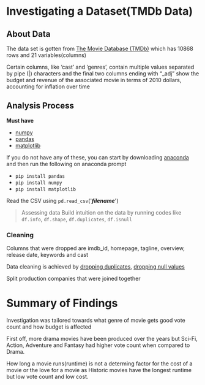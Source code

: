 # Investigating a Dataset(TMDb Data)
## About Data
The data set is gotten from <a href="https://www.google.com/url?q=https://d17h27t6h515a5.cloudfront.net/topher/2017/October/59dd1c4c_tmdb-movies/tmdb-movies.csv&sa=D&ust=1532469042115000">The Movie Database (TMDb)</a> which has 10868 rows and 21 variables(columns) 

Certain columns, like ‘cast’ and ‘genres’, contain multiple values separated by pipe (|) characters and the final two columns ending with “_adj” show the budget and revenue of the associated movie in terms of 2010 dollars, accounting for inflation over time
 
## Analysis Process
**Must have**

* <a href="https://numpy.org/">numpy</a>
* <a href="https://pandas.pydata.org/">pandas</a>
* <a href="https://matplotlib.org/">matplotlib</a>

If you do not have any of these, you can start by downloading <a href="https://www.datacamp.com/tutorial/installing-anaconda-windows">anaconda</a> and then run the following on anaconda prompt 

* `pip install pandas`
* `pip install numpy`
* `pip install matplotlib`

Read the CSV using `pd.read_csv`('***filename***')
>Assessing data
Build intuition on the data by running codes like `df.info`, `df.shape`, `df.duplicates`, `df.isnull`

### Cleaning
Columns that were dropped are imdb_id, homepage, tagline, overview, release date, keywords and cast

Data cleaning is achieved by <a href="https://pandas.pydata.org/docs/reference/api/pandas.DataFrame.drop_duplicates.html">dropping duplicates</a>, <a href="https://pandas.pydata.org/docs/reference/api/pandas.DataFrame.dropna.html">dropping null values</a> 

Split production companies that were joined together
# Summary of Findings
Investigation was tailored towards what genre of movie gets good vote count and how budget is affected

First off, more drama movies have been produced over the years but Sci-Fi, Action, Adventure and Fantasy had higher vote count when compared to Drama.

How long a movie runs(runtime) is not a determing factor for the cost of a movie or the love for a movie as Historic movies have the longest runtime but low vote count and low cost.
